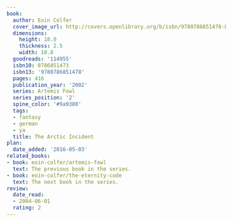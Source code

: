 ```yaml
---
book:
  author: Eoin Colfer
  cover_image_url: http://covers.openlibrary.org/b/isbn/9780786851478-L.jpg
  dimensions:
    height: 18.0
    thickness: 2.5
    width: 10.8
  goodreads: '114955'
  isbn10: 0786851473
  isbn13: '9780786851478'
  pages: 416
  publication_year: '2002'
  series: Artemis Fowl
  series_position: '2'
  spine_color: '#9a9380'
  tags:
  - fantasy
  - german
  - ya
  title: The Arctic Incident
plan:
  date_added: '2016-05-03'
related_books:
- book: eoin-colfer/artemis-fowl
  text: The previous book in the series.
- book: eoin-colfer/the-eternity-code
  text: The next book in the series.
review:
  date_read:
  - 2004-06-01
  rating: 2
---
```

